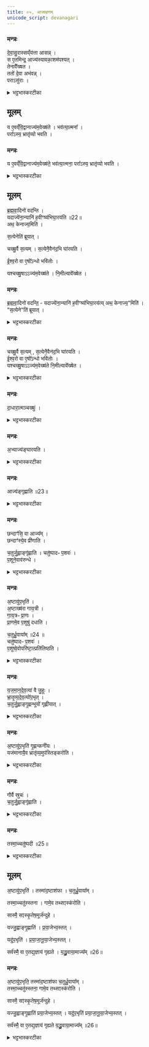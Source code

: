 ```yaml
---
title: ०५, आज्ग्रहणम् 
unicode_script: devanagari
---
```


### मन्त्रः
दे॒वा॒सु॒रास्सय्ँय॑त्ता आसन्न् ।  
स ए॒तमिन्द्र॒ आज्य॑स्यावका॒शम॑पश्यत् ।  
तेनावै᳚ख्षत ।  
ततो॑ दे॒वा अभ॑वन्न् ।  
पराऽसु॑राः ।  
<details><summary>भट्टभास्करटीका</summary>

1देवासुरा इति ॥ आज्यस्यावकाशमिति 'अग्नेर्जिह्वा'1 इत्यवेक्षणमन्त्रस्यैषा संज्ञा ।
</details>

## मूलम्
य ए॒वव्ँवि॒द्वानाज्य॑म॒वेख्ष॑ते ।
भव॑त्या॒त्मना᳚ ।  
परा᳚ऽस्य॒ भ्रातृ॑व्यो भवति ।
### मन्त्रः

य ए॒वव्ँवि॒द्वानाज्य॑म॒वेख्ष॑ते॒ भव॑त्या॒त्मना॒ परा᳚ऽस्य॒ भ्रातृ॑व्यो भवति ।
<details><summary>भट्टभास्करटीका</summary>

आत्मनेति । प्रकृत्यादितृतीया ।
</details>

## मूलम्
ब्र॒ह्म॒वा॒दिनो॑ वदन्ति ।  
यदाज्ये॑ना॒न्यानि॑ ह॒वीꣳष्य॑भिघा॒रय॑ति ॥22॥  
अथ॒ केनाज्य॒मिति॑ ।  

स॒त्येनेति॑ ब्रूयात् ।  

चख्षु॒र्वै स॒त्यम् ।
स॒त्येनै॒वैन॑द॒भि घा॑रयति ।  

ई॒श्व॒रो वा ए॒षो᳚ऽन्धो भवि॑तोः ।  

यश्चख्षु॒षाऽऽज्य॑म॒वेख्ष॑ते ।
नि॒मील्यावे᳚ख्षेत ।
### मन्त्रः
ब्र॒ह्म॒वा॒दिनो॑ वदन्ति॒ - यदाज्ये॑ना॒न्यानि॑ ह॒वीꣳष्य॑भिघा॒रय॑त्य् अथ॒ केनाज्य॒"मिति॑ ।  
"स॒त्येने"ति॑ ब्रूयात् ।

<details><summary>भट्टभास्करटीका</summary>

यदाज्येनेति । गतम् ।
</details>

### मन्त्रः

चख्षु॒र्वै स॒त्यम् , स॒त्येनै॒वैन॑द॒भि घा॑रयति ।   
ई॒श्व॒रो वा ए॒षो᳚ऽन्धो भवि॑तोः ।  
यश्चख्षु॒षाऽऽज्य॑म॒वेख्ष॑ते नि॒मील्यावे᳚ख्षेत ।  

<details><summary>भट्टभास्करटीका</summary>

सत्यं सतां साधु यथार्थग्रहणसामर्थ्यात् । अन्धो भवितोः भवितुमीश्वरः । 'ईश्वरे तोसुन्कसुनौ' इति तोसुन् । तेजस्त्वादाज्यस्य ।
</details>

### मन्त्रः
दा॒धारा॒त्मञ्चख्षुः॑ ।  
<details><summary>भट्टभास्करटीका</summary>

दाधारेति । आत्मनि चक्षुरविकलं धारयति स्थापयति । छान्दसो लिट्, तुजादित्वादभ्यासस्य दीर्घत्वम् ।
</details>

### मन्त्रः
अ॒भ्याज्य॑ङ्घारयति ।  

<details><summary>भट्टभास्करटीका</summary>

आज्यं चाभिघारयति निमीलनेनात्मनि स्थापितं भवति । अवेक्षणेनाज्यस्याभिघारणम् ॥
</details>

### मन्त्रः
आज्य॑ङ्गृह्णाति ॥23॥
<details><summary>भट्टभास्करटीका</summary>

2आज्यं गृह्णातीति ॥ चतुर्ग्रहादिविशिष्टम् ।
</details>

### मन्त्रः
छन्दाꣳ॑सि॒ वा आज्य᳚म् ।  
छन्दाꣳ॑स्ये॒व प्री॑णाति ।    

च॒तुर्जु॒ह्वाङ्गृ॑ह्णाति ।
चतु॑ष्पादᳶ प॒शवः॑ ।  
प॒शूने॒वाव॑रुन्धे ।  

<details><summary>भट्टभास्करटीका</summary>

छन्दांसि वा इति । प्रधानसाधनत्वान् ।
</details>

### मन्त्रः
अ॒ष्टावु॑प॒भृति॑ ।  
अ॒ष्टाख्ष॑रा गाय॒त्री ।  
गा॒य॒त्रᳶ प्रा॒णः ।  
प्रा॒णमे॒व प॒शुषु॑ दधाति   ।

च॒तुर्ध्रु॒वाया᳚म् ॥24 ॥  
चतु॑ष्पादᳶ प॒शवः॑ ।  
प॒शुष्वे॒वोपरि॑ष्टा॒त्प्रति॑तिष्ठति ।  


<details><summary>भट्टभास्करटीका</summary>

अष्टावुपभृति गृह्णातीत्येन । एवं चतुर्ध्रुवायामित्यत्रापि ।
</details>

### मन्त्रः
य॒ज॒मा॒न॒दे॒व॒त्या॑ वै जु॒हूः ।  
भ्रा॒तृ॒व्य॒दे॒व॒त्यो॑प॒भृत् ।  
च॒तुर्जु॒ह्वाङ्गृ॒ह्णन्भूयो॑ गृह्णीयात् ।  

<details><summary>भट्टभास्करटीका</summary>

भूयः बहुतरम् ।
</details>

### मन्त्रः
अ॒ष्टावु॑प॒भृति॑ गृ॒ह्णन्कनी॑यः ।  
यज॑मानायै॒व भ्रातृ॑व्य॒मुप॑स्तिङ्करोति ।  

<details><summary>भट्टभास्करटीका</summary>

कनीय इति । गृह्णीयादित्येव । कनीयोऽल्पतरम् । 'युवाल्पयोः' इति कनादेशः । उपस्तिं गुणभूतं समीपे भवतीत्युपस्तिः । अस्तेः क्तिनि 'छन्दस्युभयथा' इति सार्वधातुकत्वात् भूभावाभावः, अल्लोपश्च ॥
</details>

### मन्त्रः

गौर्वै स्रुचः॑ ।  
च॒तुर्जु॒ह्वाङ्गृ॑ह्णाति ।
<details><summary>भट्टभास्करटीका</summary>

3गौर्वा इति ॥ अभिमतधुक्त्वात् ।
</details>

### मन्त्रः

तस्मा॒च्चतु॑ष्पदी ॥25॥  
<details><summary>भट्टभास्करटीका</summary>

चतुष्पदीति । 'पादोऽन्यतरस्याम्' इति ङीप्, 'पादः पत्' इति पद्भावः ॥
</details>

## मूलम्
अ॒ष्टावु॑प॒भृति॑ ।
तस्मा॑द॒ष्टाश॑फा ।
च॒तुर्ध्रु॒वाया᳚म् ।  

तस्मा॒च्चतु॑स्स्तना ।
गामे॒व तथ्सꣵस्क॑रोति ।  

सास्मै॒ सꣵस्कृ॒तेष॒मूर्ज॑न्दुहे ।  

यज्जु॒ह्वाङ्गृ॒ह्णाति॑ ।
प्र॒या॒जेभ्य॒स्तत् ।

यदु॑प॒भृति॑ ।
प्र॒या॒जा॒नू॒या॒जेभ्य॒स्तत् ।  

सर्व॑स्मै॒ वा ए॒तद्य॒ज्ञाय॑ गृह्यते ।
य॒द्ध्रु॒वाया॒माज्य᳚म् ॥26॥

### मन्त्रः
अ॒ष्टावु॑प॒भृति॒ तस्मा॑द॒ष्टाश॑फा च॒तुर्ध्रु॒वाया᳚म् ।  
तस्मा॒च्चतु॑स्स्तना॒ गामे॒व तथ्सꣵस्क॑रोति ।  

सास्मै॒ सꣵस्कृ॒तेष॒मूर्ज॑न्दुहे ।   

यज्जु॒ह्वाङ्गृ॒ह्णाति॑ प्रया॒जेभ्य॒स्तत् ।
यदु॑प॒भृति॑ प्रया॒जा॒नू॒या॒जेभ्य॒स्तत् ।   

सर्व॑स्मै॒ वा ए॒तद्य॒ज्ञाय॑ गृह्यते य॒द्ध्रु॒वाया॒माज्य᳚म् ॥26॥

<details><summary>भट्टभास्करटीका</summary>

अष्टावुपभृति गृह्णातीत्येव ॥

इति तैत्तिरीयब्राह्मणे तृतीये तृतीये पञ्चमोऽनुवाकः ॥  

</details>


